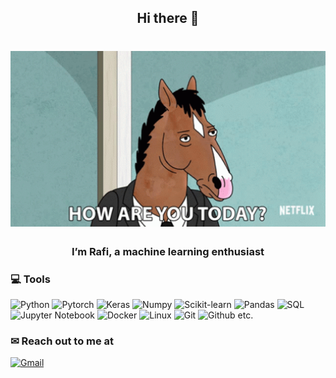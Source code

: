 ## <h2 align="center">Hi there 👋</h2>
<h1 align="center"><img src="img.gif" alt="Coder GIF" width="600"></h1>
<h3 align="center">I’m Rafi, a machine learning enthusiast</h3>

### 💻 Tools
![Python](https://img.shields.io/badge/-Python-yellow?style=flat-square&logo=Python)
![Pytorch](https://img.shields.io/badge/-Pytorch-pink?style=flat-square&logo=Pytorch)
![Keras](https://img.shields.io/badge/-Keras-red?style=flat-square&logo=Keras)
![Numpy](https://img.shields.io/badge/-Numpy-blue?style=flat-square&logo=Numpy)
![Scikit-learn](https://img.shields.io/badge/-Scikitlearn-pink?style=flat-square&logo=Scikit-learn)
![Pandas](https://img.shields.io/badge/-Pandas-purple?style=flat-square&logo=Pandas)
![SQL](https://img.shields.io/badge/-SQL-blue?style=flat-square&logo=SQL)
![Jupyter Notebook](https://img.shields.io/badge/-Jupyter%20Notebook-orange?style=flat-square&logo=Jupyter-Notebook)
![Docker](https://img.shields.io/badge/-Docker-blue?style=flat-square&logo=Docker)
![Linux](https://img.shields.io/badge/-Linux-black?style=flat-square&logo=Linux)
![Git](https://img.shields.io/badge/-Git-green?style=flat-square&logo=Git)
![Github](https://img.shields.io/badge/-Github-purple?style=flat-square&logo=Github)
etc.

### ✉ Reach out to me at
[![Gmail](https://img.shields.io/badge/-ahmadrafiansyahfauzan@gmail.com-212121?style=flat-square&logo=Gmail&logoColor=red)](mailto:ahmadrafiansyahfauzan@gmail.com)

